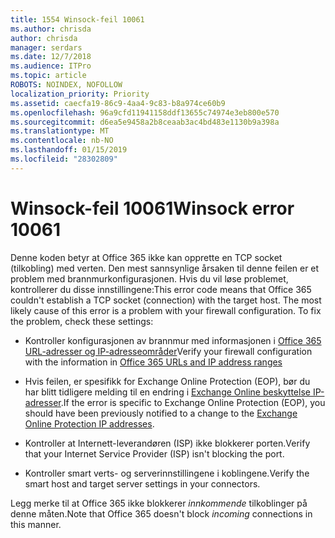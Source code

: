 ```yaml
---
title: 1554 Winsock-feil 10061
ms.author: chrisda
author: chrisda
manager: serdars
ms.date: 12/7/2018
ms.audience: ITPro
ms.topic: article
ROBOTS: NOINDEX, NOFOLLOW
localization_priority: Priority
ms.assetid: caecfa19-86c9-4aa4-9c83-b8a974ce60b9
ms.openlocfilehash: 96a9cfd11941158ddf13655c74974e3eb800e570
ms.sourcegitcommit: d6ea5e9458a2b8ceaab3ac4bd483e1130b9a398a
ms.translationtype: MT
ms.contentlocale: nb-NO
ms.lasthandoff: 01/15/2019
ms.locfileid: "28302809"
---
```

# <a name="winsock-error-10061"></a><span data-ttu-id="5dca3-102">Winsock-feil 10061</span><span class="sxs-lookup"><span data-stu-id="5dca3-102">Winsock error 10061</span></span>

<span data-ttu-id="5dca3-p101">Denne koden betyr at Office 365 ikke kan opprette en TCP socket (tilkobling) med verten. Den mest sannsynlige årsaken til denne feilen er et problem med brannmurkonfigurasjonen. Hvis du vil løse problemet, kontrollerer du disse innstillingene:</span><span class="sxs-lookup"><span data-stu-id="5dca3-p101">This error code means that Office 365 couldn't establish a TCP socket (connection) with the target host. The most likely cause of this error is a problem with your firewall configuration. To fix the problem, check these settings:</span></span>
  
- <span data-ttu-id="5dca3-106">Kontroller konfigurasjonen av brannmur med informasjonen i [Office 365 URL-adresser og IP-adresseområder](https://docs.microsoft.com/office365/enterprise/urls-and-ip-address-ranges)</span><span class="sxs-lookup"><span data-stu-id="5dca3-106">Verify your firewall configuration with the information in [Office 365 URLs and IP address ranges](https://docs.microsoft.com/office365/enterprise/urls-and-ip-address-ranges)</span></span>
    
- <span data-ttu-id="5dca3-107">Hvis feilen, er spesifikk for Exchange Online Protection (EOP), bør du har blitt tidligere melding til en endring i [Exchange Online beskyttelse IP-adresser](https://docs.microsoft.com/office365/SecurityCompliance/eop/exchange-online-protection-ip-addresses).</span><span class="sxs-lookup"><span data-stu-id="5dca3-107">If the error is specific to Exchange Online Protection (EOP), you should have been previously notified to a change to the [Exchange Online Protection IP addresses](https://docs.microsoft.com/office365/SecurityCompliance/eop/exchange-online-protection-ip-addresses).</span></span>
    
- <span data-ttu-id="5dca3-108">Kontroller at Internett-leverandøren (ISP) ikke blokkerer porten.</span><span class="sxs-lookup"><span data-stu-id="5dca3-108">Verify that your Internet Service Provider (ISP) isn't blocking the port.</span></span>
    
- <span data-ttu-id="5dca3-109">Kontroller smart verts- og serverinnstillingene i koblingene.</span><span class="sxs-lookup"><span data-stu-id="5dca3-109">Verify the smart host and target server settings in your connectors.</span></span>
    
<span data-ttu-id="5dca3-110">Legg merke til at Office 365 ikke blokkerer *innkommende* tilkoblinger på denne måten.</span><span class="sxs-lookup"><span data-stu-id="5dca3-110">Note that Office 365 doesn't block  *incoming*  connections in this manner.</span></span> 
  

